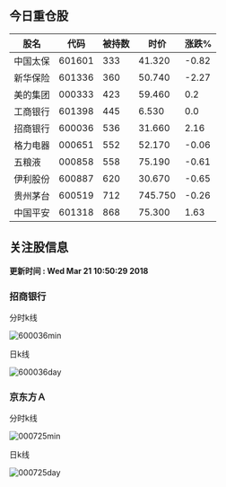 
## 今日重仓股 

|股名|代码|被持数|时价|涨跌%|
|---|---|---|---|---|
|中国太保|601601|333|41.320|-0.82|
|新华保险|601336|360|50.740|-2.27|
|美的集团|000333|423|59.460|0.2|
|工商银行|601398|445|6.530|0.0|
|招商银行|600036|536|31.660|2.16|
|格力电器|000651|552|52.170|-0.06|
|五粮液|000858|558|75.190|-0.61|
|伊利股份|600887|620|30.670|-0.65|
|贵州茅台|600519|712|745.750|-0.26|
|中国平安|601318|868|75.300|1.63|

## 关注股信息
**更新时间 : Wed Mar 21 10:50:29 2018**
### 招商银行 
分时k线

![600036min](http://image.sinajs.cn/newchart/min/n/sh600036.gif)

日k线

![600036day](http://image.sinajs.cn/newchart/daily/n/sh600036.gif)

### 京东方Ａ 
分时k线

![000725min](http://image.sinajs.cn/newchart/min/n/sz000725.gif)

日k线

![000725day](http://image.sinajs.cn/newchart/daily/n/sz000725.gif)
